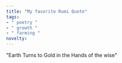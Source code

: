```yaml
---
title: "My favorite Rumi Quote"
tags:
- " poetry "
- " growth "
- " farming "
novelty:
---
```


"Earth Turns to Gold in the Hands of the wise"